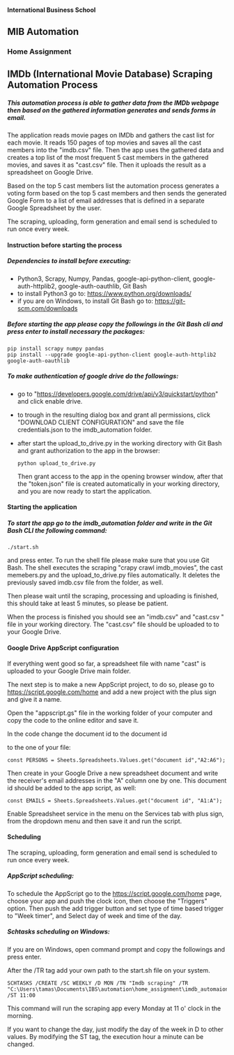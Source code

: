 #### International Business School

## MIB Automation

 

### Home Assignment





## IMDb (International Movie Database) Scraping Automation Process





##### This automation process is able to gather data from the IMDb webpage then based on the gathered information generates and sends forms in email.

The application reads movie pages on IMDb and gathers the cast list for each movie. It reads 150 pages of top movies and  saves all the cast members into the "imdb.csv" file. Then the app uses the gathered data and creates a top list of the most frequent 5 cast members in the gathered movies, and saves it as "cast.csv" file. Then it uploads the result as a spreadsheet on Google Drive.

Based on the top 5 cast members list the automation process generates a voting form based on the top 5 cast members and then sends the generated Google Form to a list of email addresses that is defined in a separate Google Spreadsheet by the user.

The scraping, uploading, form generation and email send is scheduled to run once every week.



#### Instruction before starting the process

##### Dependencies to install before executing:

- Python3, Scrapy, Numpy, Pandas, google-api-python-client, google-auth-httplib2, google-auth-oauthlib, Git Bash
- to install Python3 go to: https://www.python.org/downloads/ 
- if you are on Windows, to install Git Bash go to: https://git-scm.com/downloads 

##### Before starting the app please copy the followings in the Git Bash cli and press enter to install necessary the packages:

```
pip install scrapy numpy pandas 
pip install --upgrade google-api-python-client google-auth-httplib2 google-auth-oauthlib
```

##### To make authentication of google drive do the followings:

- go to "https://developers.google.com/drive/api/v3/quickstart/python" and click enable drive.

- to trough in the resulting dialog box and grant all permissions, click "DOWNLOAD CLIENT CONFIGURATION" and save the file credentials.json to the imdb_automation  folder.

- after start the upload_to_drive.py  in the working directory with Git Bash and grant authorization to the app in the browser:

  ```
  python upload_to_drive.py
  ```

  Then grant access to the app in the opening browser window, after that the "token.json" file is created automatically in your working directory, and you are now ready to start the application.



#### Starting the application

##### To start the app go to the imdb_automation folder and write in the Git Bash CLI the following command:

```
./start.sh 
```

and press enter. To run the shell file please make sure that you use Git Bash. The shell executes the scraping "crapy crawl imdb_movies", the cast memebers.py and the upload_to_drive.py files automatically. It deletes  the previously saved imdb.csv file from the folder, as well.

Then please wait until the scraping, processing and uploading is finished, this should take at least 5 minutes, so please be patient.

When the process is finished you should see an "imdb.csv" and "cast.csv " file in your working directory. The "cast.csv" file should  be uploaded to to your Google Drive.



#### Google Drive AppScript configuration

If everything went good so far, a spreadsheet file with name "cast" is uploaded to your Google Drive main folder.

The next step is to make a new AppScript project, to do so, please go to https://script.google.com/home and add a new project with the plus sign and give it a name.

Open the "appscript.gs" file in the working folder of your computer and copy the code to the online editor and save it.

In the code change the document id to the document id

[^1]: https://docs.google.com/spreadsheets/d/1wmFx8Wmi2vZJVPDidpfyV9o9U33n8uQKGjqs/edit#gid=0 document id can be found in the URL of the document between d/ and /edit.

 to the one of your file:

```
const PERSONS = Sheets.Spreadsheets.Values.get("document id","A2:A6");
```

Then create in your Google Drive a new spreadsheet document and write the receiver's email addresses in the "A" column one by one. This document id should be added to the app script, as well:

```
const EMAILS = Sheets.Spreadsheets.Values.get("document id", "A1:A");
```

Enable Spreadsheet service in the menu on the Services tab with plus sign, from the dropdown menu and then save it and run the script.



#### Scheduling

The scraping, uploading, form generation and email send is scheduled to run once every week.

##### AppScript scheduling:

To schedule the AppScript go to the https://script.google.com/home  page, choose your app and push the clock icon, then choose the "Triggers" option. Then push the add trigger button and set type of time based trigger to "Week timer", and Select day of week and time of the day.

##### Schtasks scheduling on Windows:

If you are on Windows, open command prompt and copy the followings and press enter.

After the /TR tag add your own path to the start.sh file on your system.

```
SCHTASKS /CREATE /SC WEEKLY /D MON /TN "Imdb scraping" /TR "C:\Users\tamas\Documents\IBS\automation\home_assignment\imdb_automaion\start.sh" /ST 11:00
```

This command will run the scraping app every Monday at 11 o' clock in the morning.

If you want to change the day, just modify the day of the week in D  to other values. By modifying the ST tag, the execution hour a minute can be changed.




